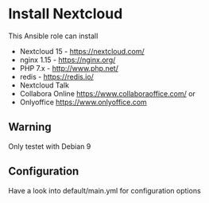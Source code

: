  Install Nextcloud
=========

This Ansible role can install

* Nextcloud 15 - https://nextcloud.com/
* nginx 1.15 - https://nginx.org/
* PHP 7.x - http://www.php.net/
* redis - https://redis.io/
* Nextcloud Talk
* Collabora Online https://www.collaboraoffice.com/
or
* Onlyoffice https://www.onlyoffice.com

 Warning
-------

Only testet with Debian 9

 Configuration
-------------
Have a look into default/main.yml for configuration options

